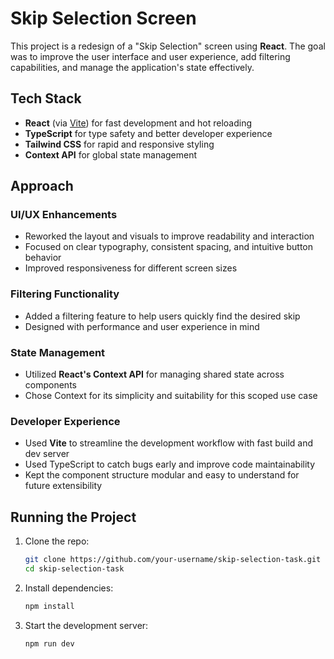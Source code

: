 # Skip Selection Screen

This project is a redesign of a "Skip Selection" screen using **React**. The goal was to improve the user interface and user experience, add filtering capabilities, and manage the application's state effectively.

## Tech Stack

- **React** (via [Vite](https://vitejs.dev/)) for fast development and hot reloading  
- **TypeScript** for type safety and better developer experience  
- **Tailwind CSS** for rapid and responsive styling  
- **Context API** for global state management  

## Approach

### UI/UX Enhancements
- Reworked the layout and visuals to improve readability and interaction  
- Focused on clear typography, consistent spacing, and intuitive button behavior  
- Improved responsiveness for different screen sizes  

### Filtering Functionality
- Added a filtering feature to help users quickly find the desired skip  
- Designed with performance and user experience in mind  

### State Management
- Utilized **React's Context API** for managing shared state across components  
- Chose Context for its simplicity and suitability for this scoped use case  

### Developer Experience
- Used **Vite** to streamline the development workflow with fast build and dev server  
- Used TypeScript to catch bugs early and improve code maintainability  
- Kept the component structure modular and easy to understand for future extensibility  

## Running the Project

1. Clone the repo:
   ```bash
   git clone https://github.com/your-username/skip-selection-task.git
   cd skip-selection-task
2. Install dependencies:
   ```bash
   npm install
3. Start the development server:
   ```bash
   npm run dev
